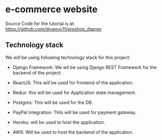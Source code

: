 # e-commerce website

Source Code for the tutorial is at: https://github.com/divanov11/proshop_django

## Technology stack

We will be using following technology stack for this project:

- Django Framework: We wll be using Django REST Framework for the backend of the project.
- ReactJS: This will be used for frontend of the application.
- Redux: this will be used for Application state management.
- Postgres: This will be used for the DB.
- PayPal Integration: THis will be used for payment gateway.

- Heroku: will be used to host the application.
- AWS: Will be used to host the backend of the application.
